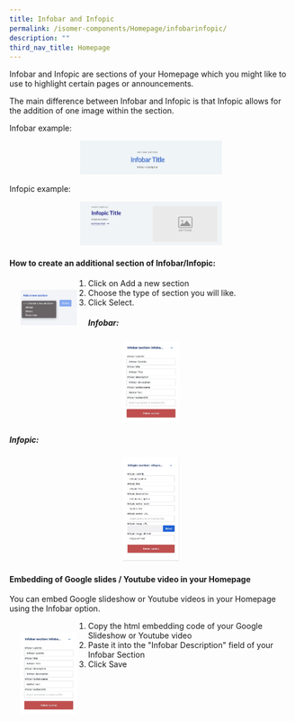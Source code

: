 ```yaml
---
title: Infobar and Infopic
permalink: /isomer-components/Homepage/infobarinfopic/
description: ""
third_nav_title: Homepage
---
```

Infobar and Infopic are sections of your Homepage which you might like to use to highlight certain pages or announcements.

The main difference between Infobar and Infopic is that Infopic allows for the addition of one image within the section.

Infobar example:
<center><img src="/images/infobarexample.jpeg" style="width:50%"></center>

Infopic example:
<center><img src="/images/infopiclook.jpg" style="width:50%"></center>

#### How to create an additional section of Infobar/Infopic:
<div>
<div style="float: left; padding:20px">
<img src="/images/addanewsection.png" style="width:100px"></div>
<div><ol><li>Click on Add a new section</li>
	<li>Choose the type of section you will like.</li>
	<li>Click Select.</li></ol></div></div>


##### Infobar:
<center><img src="/images/infobar.jpeg" style="width:100px"></center>

##### Infopic:
<center><img src="/images/infopic.jpg" style="width:100px"></center>

#### Embedding of Google slides / Youtube video in your Homepage

You can embed Google slideshow or Youtube videos in your Homepage using the Infobar option.

<div>
<div style="float: left; padding:20px">
<img src="/images/infobar.jpeg" style="width:100px">
</div><div>
<ol><li>Copy the html embedding code of your Google Slideshow or Youtube video</li>
<li>Paste it into the "Infobar Description" field of your Infobar Section</li>
<li>Click Save</li></ol>
</div></div>